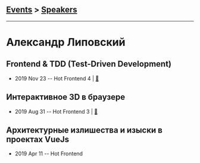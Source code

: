 ## [Events](../README.md) > [Speakers](../speakers.md)
---

# Александр Липовский

## Frontend &amp; TDD (Test-Driven Development)
- 2019 Nov 23 -- Hot Frontend 4  | [:notebook:](https://yadi.sk/d/MqtPWqmQGxSxtw?w=1)  
## Интерактивное 3D в браузере
- 2019 Aug 31 -- Hot Frontend 3  | [:notebook:](https://yadi.sk/d/hXR0U7gszZqSMg)  
## Архитектурные излишества и изыски в проектах VueJs
- 2019 Apr 11 -- Hot Frontend    
